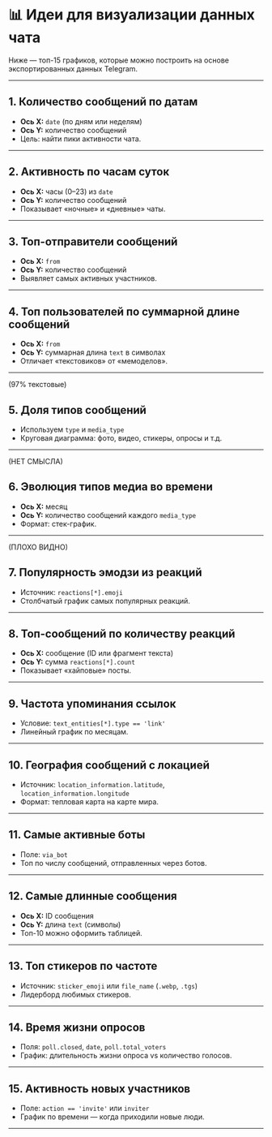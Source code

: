 # 📊 Идеи для визуализации данных чата

Ниже — топ-15 графиков, которые можно построить на основе экспортированных данных Telegram.

---

## 1. Количество сообщений по датам
- **Ось X:** `date` (по дням или неделям)
- **Ось Y:** количество сообщений
- Цель: найти пики активности чата.

---

## 2. Активность по часам суток
- **Ось X:** часы (0–23) из `date`
- **Ось Y:** количество сообщений
- Показывает «ночные» и «дневные» чаты.

---

## 3. Топ-отправители сообщений
- **Ось X:** `from`
- **Ось Y:** количество сообщений
- Выявляет самых активных участников.

---

## 4. Топ пользователей по суммарной длине сообщений
- **Ось X:** `from`
- **Ось Y:** суммарная длина `text` в символах
- Отличает «текстовиков» от «мемоделов».

---
(97% текстовые)
## 5. Доля типов сообщений
- Используем `type` и `media_type`
- Круговая диаграмма: фото, видео, стикеры, опросы и т.д.

---
(НЕТ СМЫСЛА)
## 6. Эволюция типов медиа во времени
- **Ось X:** месяц
- **Ось Y:** количество сообщений каждого `media_type`
- Формат: стек-график.

---
(ПЛОХО ВИДНО)
## 7. Популярность эмодзи из реакций
- Источник: `reactions[*].emoji`
- Столбчатый график самых популярных реакций.

---

## 8. Топ-сообщений по количеству реакций
- **Ось X:** сообщение (ID или фрагмент текста)
- **Ось Y:** сумма `reactions[*].count`
- Показывает «хайповые» посты.

---

## 9. Частота упоминания ссылок
- Условие: `text_entities[*].type == 'link'`
- Линейный график по месяцам.

---

## 10. География сообщений с локацией
- Источник: `location_information.latitude`, `location_information.longitude`
- Формат: тепловая карта на карте мира.

---

## 11. Самые активные боты
- Поле: `via_bot`
- Топ по числу сообщений, отправленных через ботов.

---

## 12. Самые длинные сообщения
- **Ось X:** ID сообщения
- **Ось Y:** длина `text` (символы)
- Топ-10 можно оформить таблицей.

---

## 13. Топ стикеров по частоте
- Источник: `sticker_emoji` или `file_name` (`.webp`, `.tgs`)
- Лидерборд любимых стикеров.

---

## 14. Время жизни опросов
- Поля: `poll.closed`, `date`, `poll.total_voters`
- График: длительность жизни опроса vs количество голосов.

---

## 15. Активность новых участников
- Поле: `action == 'invite'` или `inviter`
- График по времени — когда приходили новые люди.

---
